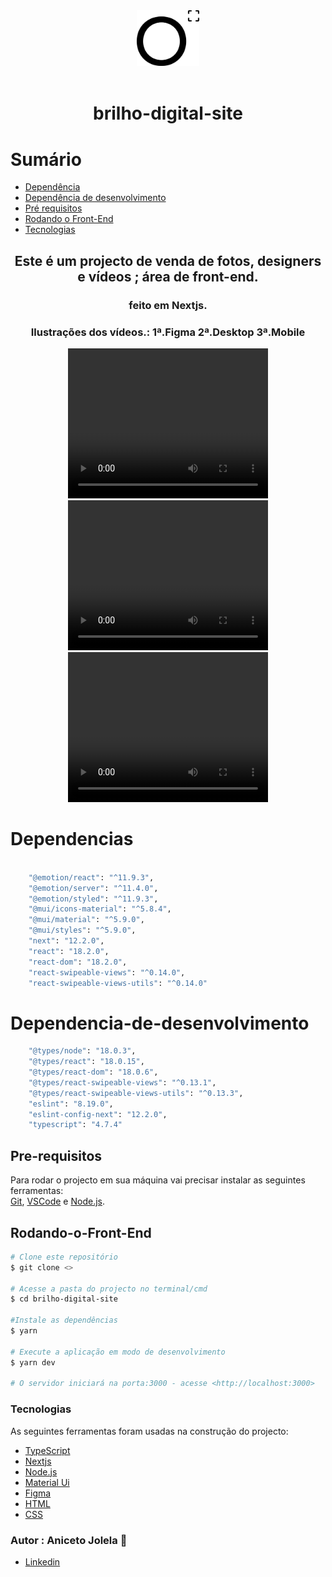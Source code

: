 
<div style='text-align:center '>
    <img src='public/img/logo.svg' width=100 /><br/><br/>
    <h1>brilho-digital-site</h1>
</div>

# Sumário

* [Dependência](#dependencias)
* [Dependência de desenvolvimento](#dependencia-de-desenvolvimento)
* [Pré requisitos](#pre-requisitos)
* [Rodando o Front-End](#rodando-o-front-end)
* [Tecnologias](#tecnologias)


<div style='text-align:center '>
    <h2>Este é um projecto de venda de <strong> fotos, designers e vídeos </strong>; área de front-end.</h2> 
    <h3>feito em Nextjs.</h3>
    <h3>Ilustrações dos vídeos.: 1ª.Figma 2ª.Desktop 3ª.Mobile</h3>
</div>

<div style='text-align:center '>
    <video width="320" height="240" controls>
        <source src="movie.mp4" type="video/mp4">
        <source src="public/videos/site/Mockup-Figma.mp4" type="video/ogg">
            Mockup-Figma.
    </video>
    <video width="320" height="240" controls>
        <source src="movie.mp4" type="video/mp4">
        <source src="public/videos/site/Desktop.mp4" type="video/ogg">
            Desktop.
    </video> 
    <video width="320" height="240" controls>
        <source src="movie.mp4" type="video/mp4">
        <source src="public/videos/site/Mobile.mp4" type="video/ogg">
            Mobile.
    </video> 
</div>

# Dependencias

```bash

    "@emotion/react": "^11.9.3",
    "@emotion/server": "^11.4.0",
    "@emotion/styled": "^11.9.3",
    "@mui/icons-material": "^5.8.4",
    "@mui/material": "^5.9.0",
    "@mui/styles": "^5.9.0",
    "next": "12.2.0",
    "react": "18.2.0",
    "react-dom": "18.2.0",
    "react-swipeable-views": "^0.14.0",
    "react-swipeable-views-utils": "^0.14.0"
```
# Dependencia-de-desenvolvimento
```bash
    "@types/node": "18.0.3",
    "@types/react": "18.0.15",
    "@types/react-dom": "18.0.6",
    "@types/react-swipeable-views": "^0.13.1",
    "@types/react-swipeable-views-utils": "^0.13.3",
    "eslint": "8.19.0",
    "eslint-config-next": "12.2.0",
    "typescript": "4.7.4"
```
## Pre-requisitos

Para rodar o projecto em sua máquina vai precisar instalar as seguintes ferramentas:</br>
[Git](https://git-scm.com), [VSCode](https://code.visualstudio.com/) e [Node.js](https://nodejs.org/en/).</br>


## Rodando-o-Front-End

```bash
# Clone este repositório
$ git clone <>

# Acesse a pasta do projecto no terminal/cmd
$ cd brilho-digital-site

#Instale as dependências
$ yarn

# Execute a aplicação em modo de desenvolvimento 
$ yarn dev

# O servidor iniciará na porta:3000 - acesse <http://localhost:3000>
```
### Tecnologias

As seguintes ferramentas foram usadas na construção do projecto:

- [TypeScript](https://www.typescriptlang.org/)
- [Nextjs](https://nextjs.org/docs)
- [Node.js](https://nodejs.org/en)
- [Material Ui](https://mui.com)
- [Figma](https://www.figma.com/)
- [HTML](https://developer.mozilla.org/pt-BR/docs/Web/HTML)
- [CSS](https://developer.mozilla.org/pt-BR/docs/Web/CSS)

### Autor : Aniceto Jolela 🥰
- [Linkedin](https://www.linkedin.com/in/aniceto-jolela-076547184/)
